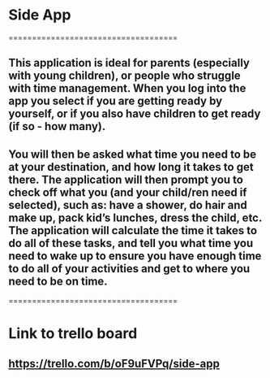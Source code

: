 # Side App
====================================
## This application is ideal for parents (especially with young children), or people who struggle with time management. When you log into the app you select if you are getting ready by yourself, or if you also have children to get ready (if so - how many). 
## You will then be asked what time you need to be at your destination, and how long it takes to get there. The application will then prompt you to check off what you (and your child/ren need if selected), such as: have a shower, do hair and make up, pack kid’s lunches, dress the child, etc. The application will calculate the time it takes to do all of these tasks, and tell you what time you need to wake up to ensure you have enough time to do all of your activities and get to where you need to be on time. 
====================================
# Link to trello board
## https://trello.com/b/oF9uFVPq/side-app
